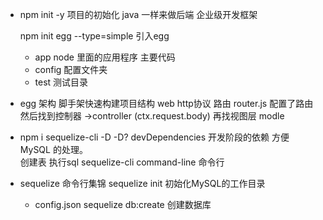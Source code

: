 - npm init -y 项目的初始化
  java 一样来做后端 企业级开发框架

  npm init egg --type=simple    引入egg

  - app node 里面的应用程序 主要代码
  - config 配置文件夹
  - test   测试目录

- egg 架构
  脚手架快速构建项目结构
  web   http协议
  路由  router.js   配置了路由
  然后找到控制器 ->controller (ctx.request.body)
  再找视图层 modle

- npm i sequelize-cli -D
  -D? devDependencies 
  开发阶段的依赖  方便 MySQL 的处理。   
  创建表    执行sql
  sequelize-cli command-line 命令行

- sequelize 命令行集锦
    sequelize init 初始化MySQL的工作目录
    - config.json
    sequelize db:create 创建数据库
    
